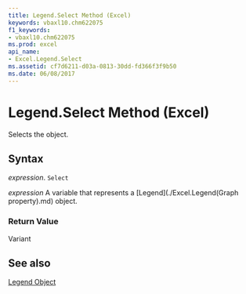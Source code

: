 ```yaml
---
title: Legend.Select Method (Excel)
keywords: vbaxl10.chm622075
f1_keywords:
- vbaxl10.chm622075
ms.prod: excel
api_name:
- Excel.Legend.Select
ms.assetid: cf7d6211-d03a-0813-30dd-fd366f3f9b50
ms.date: 06/08/2017
---
```



# Legend.Select Method (Excel)

Selects the object.


## Syntax

 _expression_. `Select`

 _expression_ A variable that represents a [Legend](./Excel.Legend(Graph property).md) object.


### Return Value

Variant


## See also


[Legend Object](Excel.Legend(object).md)

